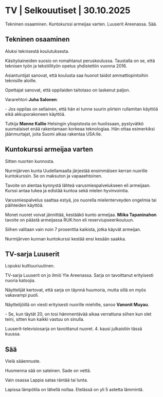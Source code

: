 # TV | Selkouutiset | 30.10.2025

Tekninen osaaminen. Kuntokurssi armeijaa varten. Luuserit Areenassa. Sää.

## Tekninen osaaminen

Aluksi teknisestä koulutuksesta.

Käsityöaineiden suosio on romahtanut peruskoulussa. Taustalla on se, että teknisen työn ja tekstiilityön opetus yhdistettiin vuonna 2016.

Asiantuntijat sanovat, että koulusta saa huonot taidot ammattiopintoihin teknisille aloille.

Opettajat sanovat, että oppilaiden taitotaso on laskenut paljon.

Vararehtori **Juha Salonen**:

\- Jos oppilas on sellainen, että hän ei tunne suurin piirtein rullamitan käyttöä eikä akkuporakoneen käyttöä.

Tutkija **Manne Kallio** Helsingin yliopistosta on huolissaan, pystyvätkö suomalaiset enää rakentamaan korkeaa teknologiaa. Hän ottaa esimerkiksi jäänmurtajat, joita Suomi alkaa rakentaa USA:lle.

## Kuntokurssi armeijaa varten

Sitten nuorten kunnosta.

Nurmijärven kunta Uudellamaalla järjestää ensimmäisen kerran nuorille kuntokurssin. Se on maksuton ja vapaaehtoinen.

Tavoite on alentaa kynnystä lähteä varusmiespalvelukseen eli armeijaan. Kurssi antaa tukea ja edistää kuntoa sekä mielen hyvinvointia.

Varusmiespalvelus saattaa estyä, jos nuorella mielenterveyden ongelmia tai päihteiden käyttöä.

Monet nuoret voivat jännittää, kestääkö kunto armeijaa. **Miika Tapaninahon** tavoite on päästä armeijassa RUK:hon eli reserviupseerikouluun.

Siihen valitaan vain noin 7 prosenttia kaikista, jotka käyvät armeijan.

Nurmijärven kunnan kuntokurssi kestää ensi kesään saakka.

## TV-sarja Luuserit

Lopuksi kulttuuriuutinen.

TV-sarja Luuserit on jo ilmiö Yle Areenassa. Sarja on tavoittanut erityisesti nuoria katsojia.

Näyttelijät kertovat, että sarja on täynnä huumoria, mutta sillä on myös vakavampi puoli.

Näyttelijöillä on viesti erityisesti nuorille miehille, sanoo **Vanonit Muyau**.

\- Se, kun täytät 20, on tosi hämmentävää aikaa verrattuna siihen kun olet teini, sitten kun kaikki vastuu on sinulla.

Luuserit-televisiosarja on tavoittanut nuoret. 4. kausi julkaistiin tässä kuussa.

## Sää

Vielä sääennuste.

Huomenna sää on sateinen. Sade on vettä.

Vain osassa Lappia sataa räntää tai lunta.

Lapissa lämpötila on lähellä nollaa. Etelässä on yli 5 astetta lämmintä.
